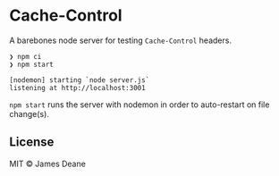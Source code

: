 # Cache-Control

A barebones node server for testing `Cache-Control` headers.

```
❯ npm ci
❯ npm start

[nodemon] starting `node server.js`
listening at http://localhost:3001
```

`npm start` runs the server with nodemon in order to auto-restart on file change(s).

## License

MIT © James Deane
